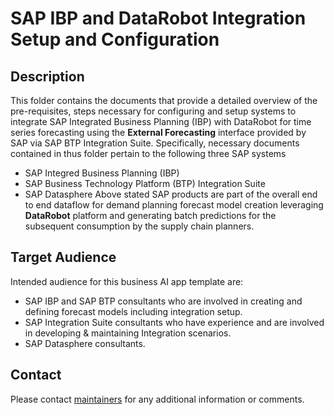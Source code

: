 # SAP IBP and DataRobot Integration Setup and Configuration

## Description

This folder contains the documents that provide a detailed overview of the pre-requisites, steps necessary for configuring and setup systems to integrate SAP Integrated Business Planning (IBP) with DataRobot for time series forecasting using the __External Forecasting__ interface provided by SAP via SAP BTP Integration Suite. Specifically,  necessary documents contained in thus folder pertain to the following three SAP systems
- SAP Integred Business Planning (IBP)
- SAP Business Technology Platform (BTP) Integration Suite
- SAP Datasphere
Above stated SAP products are part of the overall end to end dataflow for demand planning forecast model creation leveraging __DataRobot__ platform and generating batch predictions for the subsequent consumption by the supply chain planners.

## Target Audience

Intended audience for this business AI app template are:
- SAP IBP and SAP BTP consultants who are involved in creating and defining forecast models including integration setup.
- SAP Integration Suite consultants who have experience and are involved in developing & maintaining Integration scenarios.
- SAP Datasphere consultants.

## Contact
Please contact [maintainers](mailto:farooq.azam@datarobot.com) for any additional information or comments.
